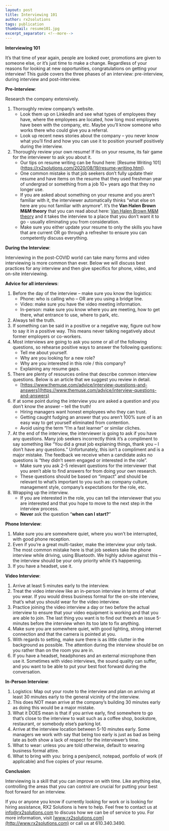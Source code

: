 ```yaml
---
layout: post
title: Interviewing 101
author: rx2solutions
tags: publication
thumbnail: resume101.jpg
excerpt_separator: <!--more-->
---
```


**Interviewing 101**

It’s that time of year again, people are looked over, promotions are given to someone else, or it’s just time to make a change. Regardless of your reasons for looking at new opportunities, congratulations on getting your interview!  This guide covers the three phases of an interview: pre-interview, during interview and post-interview.
<!--more-->

**Pre-Interview**:

Research the company extensively.
1.  Thoroughly review company’s website.  
    - Look them up on LinkedIn and see what types of employees they have, where the employees are located, how long most employees have been with the company, etc. Maybe you’ll know someone who works there who could give you a referral.
    - Look up recent news stories about the company – you never know what you’ll find and how you can use it to position yourself positively during the                   interview.    
3. Thoroughly review your own resume!  If its on your resume, its fair game for the interviewer to ask you about it.
    - Our tips on resume writing can be found here: [Resume Writing 101] (https://rx2solutions.com/2020/08/19/resume-writing.html).
    - One common mistake is that job seekers don’t fully update their resume and have items on the resume that they used freshman year of undergrad or                   something from a job 10+ years ago that they no longer use.
    - If you are asked about something on your resume and you aren’t familiar with it, the interviewer automatically thinks “what else on here are you not               familiar with anymore”.  It’s the **Van Halen Brown M&M theory** that you can read about here: [Van Halen Brown M&M theory](https://www.entrepreneur.com/article/232420) and it takes the interview to a place that you don’t want it to go - usually eliminating you from consideration.
    - Make sure you either update your resume to only the skills you have that are current OR go through a refresher to ensure you can competently discuss               everything.
  
**During the Interview**:

Interviewing in the post-COVID world can take many forms and video interviewing is more common than ever.  Below we will discuss best practices for any interview and then give specifics for phone, video, and on-site interviewing.

**Advice for all interviews**:
1.  Before the day of the interview – make sure you know the logistics:
    -   Phone:  who is calling who – OR are you using a bridge line.
    -   Video:  make sure you have the video meeting information.
    -   In-person:  make sure you know where you are meeting, how to get there, what entrance to use, where to park, etc.
3.  Always tell the truth.
3.  If something can be said in a positive or a negative way, figure out how to say it in a positive way.  This means never talking negatively about former             employers or co-workers.
3.  Most interviews are going to ask you some or all of the following questions, so rehearse positive ways to answer the following questions:
    -   Tell me about yourself.
    -   Why are you looking for a new role?
    -   Why are you interested in this role / this company?
    -   Explaining any resume gaps.
3.  There are plenty of resources online that describe common interview questions.  Below is an article that we suggest you review in detail.
    -   [https://www.themuse.com/advice/interview-questions-and-answers](https://www.themuse.com/advice/interview-questions-and-answers)
3.  If at some point during the interview you are asked a question and you don’t know the answer – tell the truth!
    -   Hiring managers want honest employees who they can trust.
    -   Getting caught fudging an answer that you aren’t 100% sure of is an easy way to get yourself eliminated from contention.
    -   Avoid using the term “I’m a fast learner” or similar cliches.
3.  At the end of the interview, the interviewer is going to ask if you have any questions.  Many job seekers incorrectly think it’s a compliment to say              something like “You did a great job explaining things, thank you – I don’t have any questions.” Unfortunately, this isn’t a compliment and is a major              mistake.  The feedback we receive when a candidate asks no questions is “they didn’t seem engaged or interested in the role”.
    -   Make sure you ask 2-5 relevant questions for the interviewer that you aren’t able to find answers for from doing your own research.
    -   These questions should be based on “impact” and should be relevant to what’s important to you such as:  company culture, management style, company’s               expectations for the role, etc.
3.  Wrapping up the interview.
    -   If you are interested in the role, you can tell the interviewer that you are interested and that you hope to move to the next step in the interview             process.
    -   **Never** ask the question “**when can I start?**”

**Phone Interview**:
1. Make sure you are somewhere quiet, where you won’t be interrupted, with good phone reception.
1. Even if you’re a great multi-tasker, make the interview your only task.  The most common mistake here is that job seekers take the phone interview while        driving, using Bluetooth.  We highly advise against this – the interview should be your only priority while it’s happening.
1. If you have a headset, use it.
  
**Video Interview**:
1. Arrive at least 5 minutes early to the interview.
1. Treat the video interview like an in-person interview in terms of what you wear.  If you would dress business formal for the on-site interview, that’s what     you should wear for the video interview.
1. Practice joining the video interview a day or two before the actual interview to ensure that your video equipment is working and that you are able to join.     The last thing you want is to find out there’s an issue 5-minutes before the interview when its too late to fix anything.
1. Make sure you are somewhere quiet, with good lighting, strong internet connection and that the camera is pointed at you.
1. With regards to setting, make sure there is as little clutter in the background as possible.  The attention during the interview should be on you rather        than on the room you are in.
1. If you have a headset, headphones and an external microphone then use it.  Sometimes with video interviews, the sound quality can suffer, and you want to      be able to put your best foot forward during the conversation.
  
**In-Person Interview**:
1. Logistics:  Map out your route to the interview and plan on arriving at least 30 minutes early to the general vicinity of the interview.
1.  This does NOT mean arrive at the company’s building 30 minutes early as doing this would be a major mistake.
1.  What it DOES mean is that if you arrive early, find somewhere to go that’s close to the interview to wait such as a coffee shop, bookstore, restaurant, or      somebody else’s parking lot.
1.  Arrive at the interview location between 5-10 minutes early.  Some managers we work with say that being too early is just as bad as being late as both show      a lack of respect for the interviewer’s time.
1.  What to wear:  unless you are told otherwise, default to wearing business formal attire.
1.  What to bring with you:  bring a pen/pencil, notepad, portfolio of work (if applicable) and five copies of your resume.
 
**Conclusion**:

Interviewing is a skill that you can improve on with time.  Like anything else, controlling the areas that you can control are crucial for putting your best foot forward for an interview.

If you or anyone you know if currently looking for work or is looking for hiring assistance, RX2 Solutions is here to help.  Feel free to contact us at [info@rx2solutions.com](mailto:info@rx2solutions.com) to discuss how we can be of service to you.  For more information, visit [www.rx2solutions.com](http://www.rx2solutions.com) or call us at 610.340.3490.
